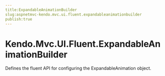 ```yaml
---
title:ExpandableAnimationBuilder
slug:aspnetmvc-kendo.mvc.ui.fluent.expandableanimationbuilder
publish:true
---
```


# Kendo.Mvc.UI.Fluent.ExpandableAnimationBuilder

Defines the fluent API for configuring the ExpandableAnimation object. 
